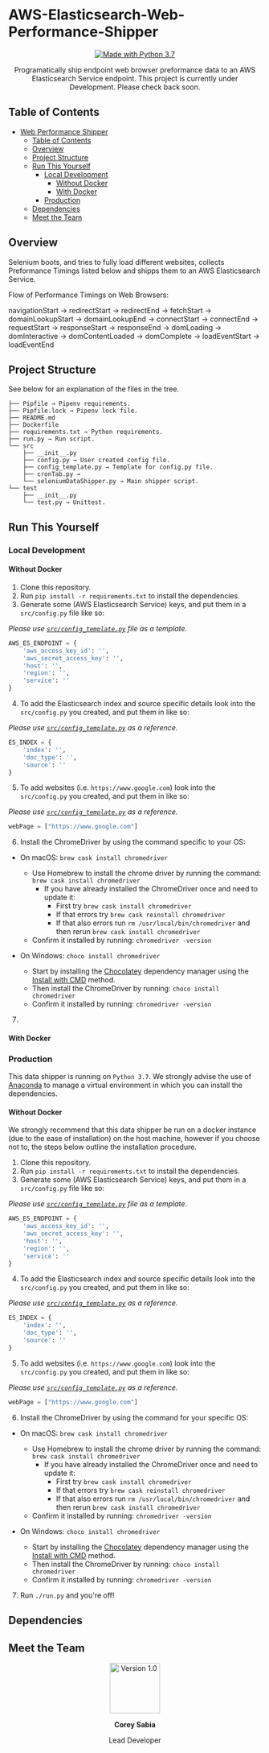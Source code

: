 # AWS-Elasticsearch-Web-Performance-Shipper

<p align="center">
  <a href="https://www.python.org/downloads/">
    <img src="https://img.shields.io/badge/Made%20With-Python%203.7-blue.svg?style=for-the-badge" alt="Made with Python 3.7">
  </a>
</p>

<p align="center">
Programatically ship endpoint web browser preformance data to an AWS Elasticsearch Service endpoint.
This project is currently under Development. Please check back soon.
</p>

## Table of Contents

- [Web Performance Shipper](#web-performance-shipper)
  - [Table of Contents](#table-of-contents)
  - [Overview](#overview)
  - [Project Structure](#project-structure)
  - [Run This Yourself](#run-this-yourself)
    - [Local Development](#local-development)
      - [Without Docker](#without-docker)
      - [With Docker](#with-docker)
    - [Production](#production)
  - [Dependencies](#dependencies)
  - [Meet the Team](#meet-the-team)

## Overview
Selenium boots, and tries to fully load different websites, collects Preformance Timings listed below and shipps them to an AWS Elasticsearch Service.

Flow of Performance Timings on Web Browsers:

navigationStart -> redirectStart -> redirectEnd -> fetchStart -> domainLookupStart -> domainLookupEnd 
-> connectStart -> connectEnd -> requestStart -> responseStart -> responseEnd 
-> domLoading -> domInteractive -> domContentLoaded -> domComplete -> loadEventStart -> loadEventEnd

## Project Structure

See below for an explanation of the files in the tree.

```text
├── Pipfile → Pipenv requirements.
├── Pipfile.lock → Pipenv lock file.
├── README.md
├── Dockerfile
├── requirements.txt → Python requirements.
├── run.py → Run script.
└── src
    ├── __init__.py
    ├── config.py → User created config file.
    ├── config_template.py → Template for config.py file.
    ├── cronTab.py →
    └── seleniumDataShipper.py → Main shipper script.
└── test
    ├── __init__.py
    └── test.py → Unittest.
```

## Run This Yourself

### Local Development

#### Without Docker

1. Clone this repository.
2. Run `pip install -r requirements.txt` to install the dependencies.
3. Generate some (AWS Elasticsearch Service) keys, and put them in a `src/config.py` file like so:

_Please use [`src/config_template.py`](src/config_template.py) file as a template._

```python
AWS_ES_ENDPOINT = {
    'aws_access_key_id': '',
    'aws_secret_access_key': '',
    'host': '',
    'region': '',
    'service': ''
}
```

4. To add the Elasticsearch index and source specific details look into the `src/config.py` you created, and put them in like so:

_Please use [`src/config_template.py`](src/config_template.py) as a reference._

``` python
ES_INDEX = {
    'index': '',
    'doc_type': '',
    'source': ''
}
```

5. To add websites (i.e. `https://www.google.com`) look into the `src/config.py` you created, and put them in like so:

_Please use [`src/config_template.py`](src/config_template.py) as a reference._

```python
webPage = ["https://www.google.com"]
```

6. Install the ChromeDriver by using the command specific to your OS:

  - On macOS: `brew cask install chromedriver`
    - Use Homebrew to install the chrome driver by running the command: `brew cask install chromedriver`
      - If you have already installed the ChromeDriver once and need to update it:
          - First try `brew cask install chromedriver`
          - If that errors try `brew cask reinstall chromedriver`
          - If that also errors run `rm /usr/local/bin/chromedriver` and then rerun `brew cask install chromedriver`
    - Confirm it installed by running: `chromedriver -version`

  - On Windows: `choco install chromedriver`
    - Start by installing the [Chocolatey](https://chocolatey.org/docs/installation) dependency manager using the [Install with CMD](https://chocolatey.org/docs/installation#install-with-cmdexe) method.
    - Then install the ChromeDriver by running: `choco install chromedriver`
    - Confirm it installed by running: `chromedriver -version`

7. 

#### With Docker

### Production

This data shipper is running on `Python 3.7`. We strongly advise the use of [Anaconda](https://www.anaconda.com/distribution/) to manage a virtual environment in which you can install the dependencies.

#### Without Docker

We strongly recommend that this data shipper be run on a docker instance (due to the ease of installation) on the host machine, however if you choose not to, the steps below outline the installation procedure.

1. Clone this repository.
2. Run `pip install -r requirements.txt` to install the dependencies.
3. Generate some (AWS Elasticsearch Service) keys, and put them in a `src/config.py` file like so:

_Please use [`src/config_template.py`](src/config_template.py) file as a template._

```python
AWS_ES_ENDPOINT = {
    'aws_access_key_id': '',
    'aws_secret_access_key': '',
    'host': '',
    'region': '',
    'service': ''
}
```

4. To add the Elasticsearch index and source specific details look into the `src/config.py` you created, and put them in like so:

_Please use [`src/config_template.py`](src/config_template.py) as a reference._

``` python
ES_INDEX = {
    'index': '',
    'doc_type': '',
    'source': ''
}
```

5. To add websites (i.e. `https://www.google.com`) look into the `src/config.py` you created, and put them in like so:

_Please use [`src/config_template.py`](src/config_template.py) as a reference._

```python
webPage = ["https://www.google.com"]
```

6. Install the ChromeDriver by using the command for your specific OS:

  - On macOS: `brew cask install chromedriver`
    - Use Homebrew to install the chrome driver by running the command: `brew cask install chromedriver`
      - If you have already installed the ChromeDriver once and need to update it:
          - First try `brew cask install chromedriver`
          - If that errors try `brew cask reinstall chromedriver`
          - If that also errors run `rm /usr/local/bin/chromedriver` and then rerun `brew cask install chromedriver`
    - Confirm it installed by running: `chromedriver -version`

  - On Windows: `choco install chromedriver`
    - Start by installing the [Chocolatey](https://chocolatey.org/docs/installation) dependency manager using the [Install with CMD](https://chocolatey.org/docs/installation#install-with-cmdexe) method.
    - Then install the ChromeDriver by running: `choco install chromedriver`
    - Confirm it installed by running: `chromedriver -version`

7. Run `./run.py` and you're off!

## Dependencies

## Meet the Team
<div>
  <p align="center">
    <a href="https://github.com/coreysabia">
      <img src="https://avatars1.githubusercontent.com/u/12410796?s=400&u=ee153e9c9496939767c01315212efb65936c01e8&v=4" height="100px" width="100px" alt="Version 1.0">
    </a>
    <p align="center"><strong>Corey Sabia</strong></p>
    <p align="center">Lead Developer</p>
    <p align="center"></p>
  </p>
</div>
